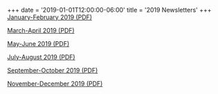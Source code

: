+++
date = '2019-01-01T12:00:00-06:00'
title = '2019 Newsletters'
+++
[January-February 2019 (PDF)](/newsletters/2019-Jan-Feb.pdf)

[March-April 2019 (PDF)](/newsletters/2019-Mar-Apr.pdf)

[May-June 2019 (PDF)](/newsletters/2019-May-Jun.pdf)

[July-August 2019 (PDF)](/newsletters/2019-Jul-Aug.pdf)

[September-October 2019 (PDF)](/newsletters/2019-Sep-Oct.pdf)

[November-December 2019 (PDF)](/newsletters/2019-Nov-Dec.pdf)